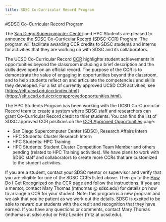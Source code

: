 ```yaml
---
title: SDSC Co-Curricular Record Program
---
```


#SDSC Co-Curricular Record Program

The [San Diego Supercomputer Center](https://www.sdsc.edu) and HPC Students are pleased to announce the SDSC Co-Curricular Record (SDSC-CCR) Program. The program will facilitate awarding CCR credits to SDSC students and interns for activities that they are working on with SDSC and its collaborators.

The UCSD Co-Curricular Record [CCR](https://elt.ucsd.edu/ccr) highlights student achievements in opportunities beyond the classroom including a brief description and the skills developed on an official record. The purpose of the CCR is to demonstrate the value of engaging in opportunities beyond the classroom, and to help students reflect on and articulate the competencies and skills they developed.
For a list of currently approved UCSD CCR activities, see [https://elt.ucsd.edu/ccr/index.html](https://elt.ucsd.edu/ccr/ccrapprovedopportunities.html).

The HPC Students Program has been working with the UCSD Co-Curricular Record team to create a system where SDSC staff and researchers can grant Co-Curricular Record credit to thier students. You can find the list of SDSC approved CCR positions on the [CCR Approved Opportunities](https://elt.ucsd.edu/ccr/ccrapprovedopportunities.html#San-Diego-Supercomputer-Center-) page:

-   San Diego Supercomputer Center (SDSC), Research Affairs Intern
-   HPC Students: Cluster Research Intern
-   HPC Students: HPC Training
-   HPC Students: Student Cluster Competition Team Member and others pending (related to HPC Training activities). We have plans to work with SDSC staff and collaborators to create more CCRs that are customized to the student activities.

If you are a student, contact your SDSC mentor or supervisor and verify that you are eligible for one of the SDSC CCRs listed above. Then go to the
[How Do I Get Recognized on the CCR page](https://elt.ucsd.edu/ccr/get-recognized.html#My-opportunity-is-CCR-Approved) and follow the instructions.
If you are a mentor, contact Mary Thomas (mthomas @ sdsc.edu) for details on how to arrange a CCR for your student.
Note: this program is a new program and we ask that you be patient as we work out the details. SDSC is excited to be able to reward our students with the credit and recognition that they have earned. If you have any questions or comments, contact Mary Thomas (mthomas at sdsc.edu) or Fritz Leader (fritz at ucsd.edu).
